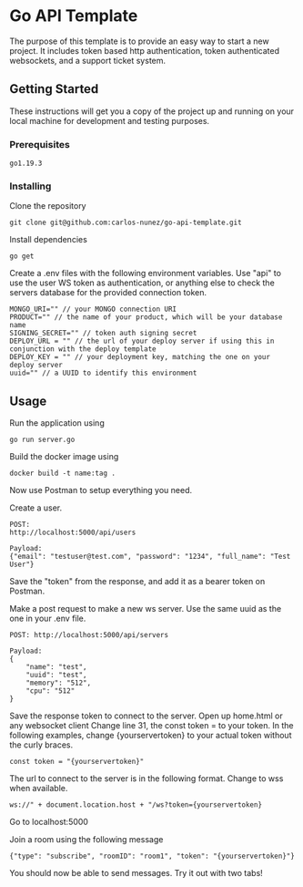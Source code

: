 # Go API Template

The purpose of this template is to provide an easy way to start a new project. It includes token based http authentication, token authenticated websockets, and a support ticket system. 

## Getting Started

These instructions will get you a copy of the project up and running on your local machine for development and testing purposes.

### Prerequisites

```
go1.19.3
```

### Installing

Clone the repository
```
git clone git@github.com:carlos-nunez/go-api-template.git
```

Install dependencies
```
go get
```

Create a .env files with the following environment variables. Use "api" to use the user WS token as authentication, or anything else to check the servers database for the provided connection token.
```
MONGO_URI="" // your MONGO connection URI
PRODUCT="" // the name of your product, which will be your database name
SIGNING_SECRET="" // token auth signing secret
DEPLOY_URL = "" // the url of your deploy server if using this in conjunction with the deploy template
DEPLOY_KEY = "" // your deployment key, matching the one on your deploy server
uuid="" // a UUID to identify this environment

```

## Usage

Run the application using

```
go run server.go
```

Build the docker image using
```
docker build -t name:tag .
```

Now use Postman to setup everything you need.

Create a user.
```
POST:
http://localhost:5000/api/users

Payload:
{"email": "testuser@test.com", "password": "1234", "full_name": "Test User"}
```
Save the "token" from the response, and add it as a bearer token on Postman.


Make a post request to make a new ws server. Use the same uuid as the one in your .env file.
```
POST: http://localhost:5000/api/servers

Payload:
{
    "name": "test",
    "uuid": "test",
    "memory": "512",
    "cpu": "512"
}
```

Save the response token to connect to the server. Open up home.html or any websocket client Change line 31, the const token = to your token. In the following examples, change {yourservertoken} to your actual token without the curly braces.
```
const token = "{yourservertoken}"
```

The url to connect to the server is in the following format. Change to wss when available.
```
ws://" + document.location.host + "/ws?token={yourservertoken}
```

Go to localhost:5000

Join a room using the following message
```
{"type": "subscribe", "roomID": "room1", "token": "{yourservertoken}"}
```
You should now be able to send messages. Try it out with two tabs!
